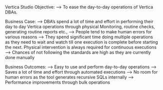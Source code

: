 Vertica Studio Objective:
--> To ease the day-to-day operations of Vertica DBAs.

Business Case:
--> DBA’s spend a lot of time and effort in performing their day to day Vertica operations through physical Monitoring, routine checks, generating routine reports etc.,
--> People tend to make human errors for various reasons
--> They spend significant time doing multiple operations as they need to wait and watch till one execution is complete before starting the next. Physical intervention is always required for continuous executions
--> Chances of not following the standards are high as they are currently done manually

Business Outcomes:
--> Easy to use and perform day-to-day operations
--> Saves a lot of time and effort through automated executions
--> No room for human errors as the tool generates recursive SQLs internally
--> Performance improvements through bulk operations
